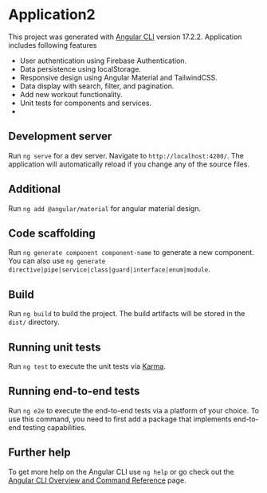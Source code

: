 # Application2

This project was generated with [Angular CLI](https://github.com/angular/angular-cli) version 17.2.2.
Application includes following features 
- User authentication using Firebase Authentication.
- Data persistence using localStorage.
- Responsive design using Angular Material and TailwindCSS.
- Data display with search, filter, and pagination.
- Add new workout functionality.
- Unit tests for components and services.
- 
## Development server

Run `ng serve` for a dev server. Navigate to `http://localhost:4200/`. The application will automatically reload if you change any of the source files.

## Additional
Run `ng add @angular/material` for angular material design.

## Code scaffolding

Run `ng generate component component-name` to generate a new component. You can also use `ng generate directive|pipe|service|class|guard|interface|enum|module`.

## Build

Run `ng build` to build the project. The build artifacts will be stored in the `dist/` directory.

## Running unit tests

Run `ng test` to execute the unit tests via [Karma](https://karma-runner.github.io).

## Running end-to-end tests

Run `ng e2e` to execute the end-to-end tests via a platform of your choice. To use this command, you need to first add a package that implements end-to-end testing capabilities.

## Further help

To get more help on the Angular CLI use `ng help` or go check out the [Angular CLI Overview and Command Reference](https://angular.io/cli) page.
